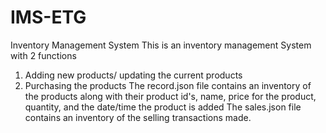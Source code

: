 # IMS-ETG
Inventory Management System
This is an inventory management System with 2 functions
1) Adding new products/ updating the current products
2) Purchasing the products
The record.json file contains an inventory of the products along with their product id's, name, price for the product, quantity, and the date/time the product is added
The sales.json file contains an inventory of the selling transactions made.
